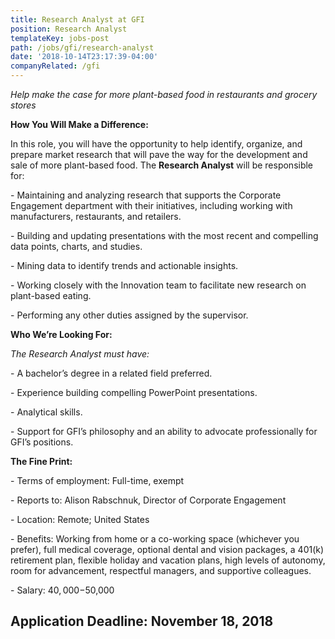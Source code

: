 ```yaml
---
title: Research Analyst at GFI
position: Research Analyst
templateKey: jobs-post
path: /jobs/gfi/research-analyst
date: '2018-10-14T23:17:39-04:00'
companyRelated: /gfi
---
```

_Help make the case for more plant-based food in restaurants and grocery stores_

**How You Will Make a Difference:**

In this role, you will have the opportunity to help identify, organize, and prepare market research that will pave the way for the development and sale of more plant-based food. The **Research Analyst** will be responsible for:

\- Maintaining and analyzing research that supports the Corporate Engagement department with their initiatives, including working with manufacturers, restaurants, and retailers.

\- Building and updating presentations with the most recent and compelling data points, charts, and studies.

\- Mining data to identify trends and actionable insights.

\- Working closely with the Innovation team to facilitate new research on plant-based eating.

\- Performing any other duties assigned by the supervisor.



**Who We’re Looking For:**

_The Research Analyst must have:_

\- A bachelor’s degree in a related field preferred.

\- Experience building compelling PowerPoint presentations.

\- Analytical skills.

\- Support for GFI’s philosophy and an ability to advocate professionally for GFI’s positions.



**The Fine Print:**

\- Terms of employment: Full-time, exempt

\- Reports to: Alison Rabschnuk, Director of Corporate Engagement

\- Location: Remote; United States

\- Benefits: Working from home or a co-working space (whichever you prefer), full medical coverage, optional dental and vision packages, a 401(k) retirement plan, flexible holiday and vacation plans, high levels of autonomy, room for advancement, respectful managers, and supportive colleagues.

\- Salary: $40,000-$50,000

## Application Deadline: November 18, 2018
